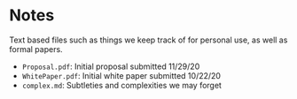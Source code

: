 # Notes

Text based files such as things we keep track of for personal use, as well as formal papers.

- `Proposal.pdf`: Initial proposal submitted 11/29/20
- `WhitePaper.pdf`: Initial white paper submitted 10/22/20
- `complex.md`: Subtleties and complexities we may forget
